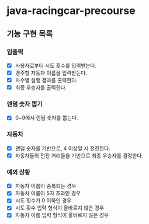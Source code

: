 # java-racingcar-precourse

## 기능 구현 목록

### 입출력

- [x] 사용자로부터 시도 횟수를 입력받는다.
- [x] 경주할 자동차 이름을 입력받는다.
- [x] 차수별 실행 결과를 출력한다.
- [x] 최종 우승자를 출력한다.

### 랜덤 숫자 뽑기

- [x] 0~9에서 랜덤 숫자를 뽑는다.

### 자동차

- [x] 랜덤 숫자를 기반으로, 4 이상일 시 전진한다.
- [x] 자동차들의 전진 거리들을 기반으로 최종 우승자를 결정한다.

### 예외 상황

- [x] 자동차 이름이 중복되는 경우
- [x] 자동차 이름이 5자 초과인 경우
- [x] 시도 횟수가 0 이하인 경우
- [x] 시도 횟수 입력 형식이 올바르지 않은 경우
- [x] 자동차 이름 입력 형식이 올바르지 않은 경우

